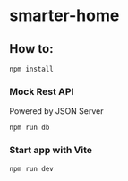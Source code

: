 # smarter-home
 
## How to:

```
npm install
```

### Mock Rest API
Powered by JSON Server
```
npm run db
```

### Start app with Vite
```
npm run dev
```